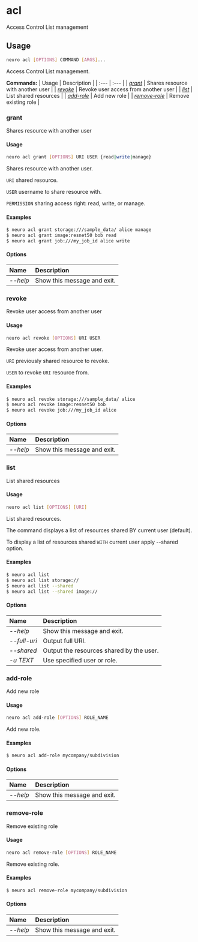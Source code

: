 # acl

Access Control List management

## Usage

```bash
neuro acl [OPTIONS] COMMAND [ARGS]...
```

Access Control List management.

**Commands:**
| Usage | Description |
| :--- | :--- |
| [_grant_](acl.md#grant) | Shares resource with another user |
| [_revoke_](acl.md#revoke) | Revoke user access from another user |
| [_list_](acl.md#list) | List shared resources |
| [_add-role_](acl.md#add-role) | Add new role |
| [_remove-role_](acl.md#remove-role) | Remove existing role |


### grant

Shares resource with another user


#### Usage

```bash
neuro acl grant [OPTIONS] URI USER {read|write|manage}
```

Shares resource with another user.

`URI` shared resource.

`USER` username to
share resource with.

`PERMISSION` sharing access right: read, write, or
manage.

#### Examples

```bash
$ neuro acl grant storage:///sample_data/ alice manage
$ neuro acl grant image:resnet50 bob read
$ neuro acl grant job:///my_job_id alice write
```

#### Options

| Name | Description |
| :--- | :--- |
| _--help_ | Show this message and exit. |



### revoke

Revoke user access from another user


#### Usage

```bash
neuro acl revoke [OPTIONS] URI USER
```

Revoke user access from another user.

`URI` previously shared resource to
revoke.

`USER` to revoke `URI` resource from.

#### Examples

```bash
$ neuro acl revoke storage:///sample_data/ alice
$ neuro acl revoke image:resnet50 bob
$ neuro acl revoke job:///my_job_id alice
```

#### Options

| Name | Description |
| :--- | :--- |
| _--help_ | Show this message and exit. |



### list

List shared resources


#### Usage

```bash
neuro acl list [OPTIONS] [URI]
```

List shared resources.

The command displays a list of resources shared BY
current user (default).

To display a list of resources shared `WITH` current
user apply --shared option.

#### Examples

```bash
$ neuro acl list
$ neuro acl list storage://
$ neuro acl list --shared
$ neuro acl list --shared image://
```

#### Options

| Name | Description |
| :--- | :--- |
| _--help_ | Show this message and exit. |
| _--full-uri_ | Output full URI. |
| _--shared_ | Output the resources shared by the user. |
| _-u TEXT_ | Use specified user or role. |



### add-role

Add new role


#### Usage

```bash
neuro acl add-role [OPTIONS] ROLE_NAME
```

Add new role.

#### Examples

```bash
$ neuro acl add-role mycompany/subdivision
```

#### Options

| Name | Description |
| :--- | :--- |
| _--help_ | Show this message and exit. |



### remove-role

Remove existing role


#### Usage

```bash
neuro acl remove-role [OPTIONS] ROLE_NAME
```

Remove existing role.

#### Examples

```bash
$ neuro acl remove-role mycompany/subdivision
```

#### Options

| Name | Description |
| :--- | :--- |
| _--help_ | Show this message and exit. |


